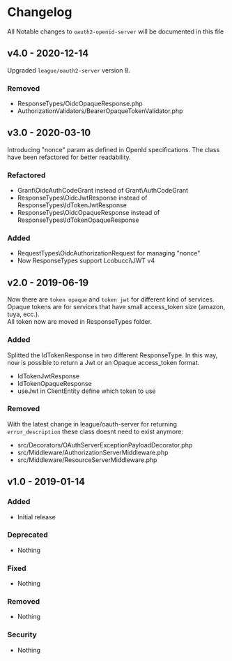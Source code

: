 # Changelog
All Notable changes to `oauth2-openid-server` will be documented in this file

## v4.0 - 2020-12-14

Upgraded `league/oauth2-server` version 8.

### Removed

- ResponseTypes/OidcOpaqueResponse.php
- AuthorizationValidators/BearerOpaqueTokenValidator.php

## v3.0 - 2020-03-10

Introducing "nonce" param as defined in OpenId specifications. The class have been refactored for better readability.

### Refactored

- Grant\OidcAuthCodeGrant instead of Grant\AuthCodeGrant
- ResponseTypes\OidcJwtResponse instead of ResponseTypes\IdTokenJwtResponse  
- ResponseTypes\OidcOpaqueResponse instead of ResponseTypes\IdTokenOpaqueResponse

### Added

- RequestTypes\OidcAuthorizationRequest for managing "nonce"
- Now ResponseTypes support Lcobucci\JWT v4

## v2.0 - 2019-06-19

Now there are `token opaque` and `token jwt` for different kind of services. 
Opaque tokens are for services that have small access_token size (amazon, tuya, ecc.).  
All token now are moved in ResponseTypes folder.  

### Added

Splitted the IdTokenResponse in two different ResponseType. In this way, now is possible to return a Jwt or an Opaque access_token format.

- IdTokenJwtResponse
- IdTokenOpaqueResponse
- useJwt in ClientEntity define which token to use 

### Removed

With the latest change in league/oauth-server for returning `error_description` these class doesnt need to exist anymore:

- src/Decorators/OAuthServerExceptionPayloadDecorator.php
- src/Middleware/AuthorizationServerMiddleware.php
- src/Middleware/ResourceServerMiddleware.php

## v1.0 - 2019-01-14

### Added

- Initial release

### Deprecated

- Nothing

### Fixed

- Nothing

### Removed

- Nothing

### Security

- Nothing



